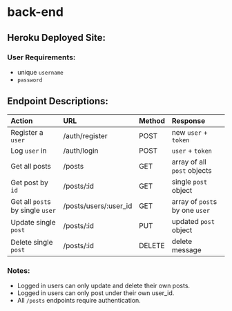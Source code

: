 # back-end

## Heroku Deployed Site:

### User Requirements:

- unique `username`
- `password`

## Endpoint Descriptions:

| Action                           | URL                   | Method | Response                       |
| :------------------------------- | :-------------------- | :----- | :----------------------------- |
| Register a `user`                | /auth/register        | POST   | new `user` + `token`           |
| Log `user` in                    | /auth/login           | POST   | `user` + `token`               |
| Get all posts                    | /posts                | GET    | array of all `post` objects    |
| Get post by `id`                 | /posts/:id            | GET    | single `post` object           |
| Get all `post`s by single `user` | /posts/users/:user_id | GET    | array of `post`s by one `user` |
| Update single `post`             | /posts/:id            | PUT    | updated `post` object          |
| Delete single `post`             | /posts/:id            | DELETE | delete message                 |

### Notes:
- Logged in users can only update and delete their own posts.
- Logged in users can only post under their own user_id.
- All `/posts` endpoints require authentication.